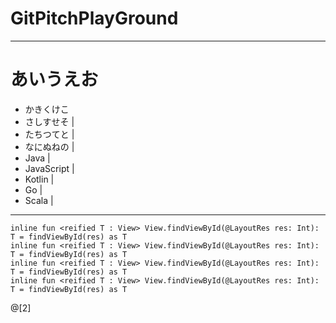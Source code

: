 # GitPitchPlayGround

---

# あいうえお

* かきくけこ
* さしすせそ |
* たちつてと |
* なにぬねの | 
* Java |
* JavaScript |
* Kotlin |
* Go |
* Scala |

---

```
inline fun <reified T : View> View.findViewById(@LayoutRes res: Int): T = findViewById(res) as T
inline fun <reified T : View> View.findViewById(@LayoutRes res: Int): T = findViewById(res) as T
inline fun <reified T : View> View.findViewById(@LayoutRes res: Int): T = findViewById(res) as T
inline fun <reified T : View> View.findViewById(@LayoutRes res: Int): T = findViewById(res) as T
```
@[2]
